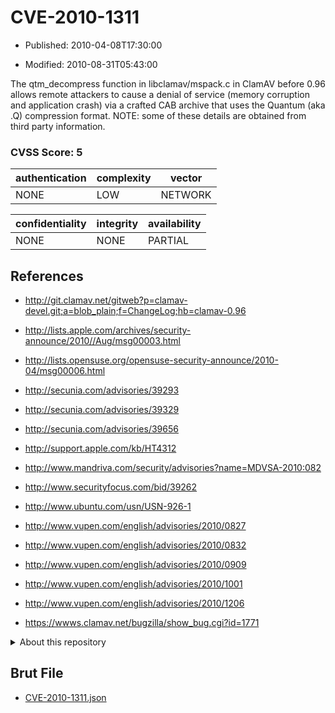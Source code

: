 # CVE-2010-1311

- Published: 2010-04-08T17:30:00

- Modified: 2010-08-31T05:43:00

The qtm_decompress function in libclamav/mspack.c in ClamAV before 0.96 allows remote attackers to cause a denial of service (memory corruption and application crash) via a crafted CAB archive that uses the Quantum (aka .Q) compression format.  NOTE: some of these details are obtained from third party information.

### CVSS Score: **5**

| authentication | complexity | vector |
| --- | --- | --- |
| NONE | LOW | NETWORK |

| confidentiality | integrity | availability |
| --- | --- | --- |
| NONE | NONE | PARTIAL |

## References

* http://git.clamav.net/gitweb?p=clamav-devel.git;a=blob_plain;f=ChangeLog;hb=clamav-0.96

* http://lists.apple.com/archives/security-announce/2010//Aug/msg00003.html

* http://lists.opensuse.org/opensuse-security-announce/2010-04/msg00006.html

* http://secunia.com/advisories/39293

* http://secunia.com/advisories/39329

* http://secunia.com/advisories/39656

* http://support.apple.com/kb/HT4312

* http://www.mandriva.com/security/advisories?name=MDVSA-2010:082

* http://www.securityfocus.com/bid/39262

* http://www.ubuntu.com/usn/USN-926-1

* http://www.vupen.com/english/advisories/2010/0827

* http://www.vupen.com/english/advisories/2010/0832

* http://www.vupen.com/english/advisories/2010/0909

* http://www.vupen.com/english/advisories/2010/1001

* http://www.vupen.com/english/advisories/2010/1206

* https://wwws.clamav.net/bugzilla/show_bug.cgi?id=1771

<details>
<summary>About this repository</summary> 

  This repository is part of the project [Live Hack CVE](https://github.com/Live-Hack-CVE). Main website can be found [www.live-hack.org](https://www.live-hack.org) 
  
  Made by [Sn0wAlice](https://github.com/Sn0wAlice) for the people that care about security and need to have a feed of the latest CVEs. Hope you enjoy it, don't forget to star the repo and follow me on [Twitter](https://twitter.com/Sn0wAlice) and [Github](https://github.com/Sn0wAlice). And that is my [personnal website](https://www.alice-snow.me/)

  - [Home Page](https://github.com/Live-Hack-CVE)
  - [Framework](https://github.com/Live-Hack-CVE/cve-framework)
  - [CVE database](https://github.com/Live-Hack-CVE/full_database)
  - [Changelog](https://github.com/Live-Hack-CVE/Changelog)
</details>

## Brut File

* [CVE-2010-1311.json](https://raw.githubusercontent.com/Live-Hack-CVE/full_database/main/cves/2010/CVE-2010-1311.json)

